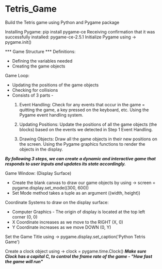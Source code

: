# Tetris_Game

Build the Tetris game using Python and Pygame package 

Installing Pygame: pip install pygame-ce 
Receiving confirmation that it was successfully installed: pygame-ce-2.5.1 
Initialize Pygame using -> pygame.init()

*** Game Structure ***
Definitions:
- Defining the variables needed
- Creating the game objects 

Game Loop:
- Updating the positions of the game objects
- Checking for collisions 
- Consists of 3 parts - 
    1. Event Handling: Check for any events that occur in the game = quitting the game, a key pressed on the keyboard, etc. Using the Pygame event handling system. 

    2. Updating Positions: Update the positions of all the game objects (the blocks) based on the events we detected in Step 1 Event Handling. 

    3. Drawing Objects: Draw all the game objects in their new positions on the screen. Using the Pygame graphics functions to render the objects in the display. 

***By following 3 steps, we can create a dynamic and interactive game that responds to user inputs and updates its state accordingly.***  

Game Window: (Display Surface)
- Create the blank canvas to draw our game objects by using -> screen = pygame.display.set_mode((300, 600))
- Set Mode method takes a tuple as an argument ((width, height))

Coordinate Systems to draw on the display surface:
- Computer Graphics - The origin of display is located at the top left corner (0, 0)
- X Coordinate increases as we move to the RIGHT (X, 0)
- Y Coordinate increases as we move DOWN (0, Y)

Set the Game Title using -> pygame.display.set_caption('Python Tetris Game')

Create a clock object using -> clock = pygame.time.Clock() ***Make sure Clock has a capital C, to control the frame rate of the game - "How fast the game will run"***


